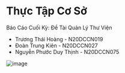 # Thực Tập Cơ Sở
Báo Cáo Cuối Kỳ: Đề Tài Quản Lý Thư Viện </br>
+ Trương Thái Hoàng - N20DCCN019 </br>
+ Đoàn Trung Kiên - N20DCCN027 </br>
+ Nguyễn Phước Duy Thịnh - N20DCCN075 </br>

![image](https://github.com/spidicey/QuanLyThuVien/assets/82193435/35055072-068f-46e3-ba08-e81ddd5a4fa9)
